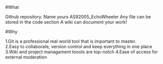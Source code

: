 #What

Github repository.  Name yours AS92005_EchoWheeler
Any file can be stored in the code section
A wiki can document your work!

#Why

1.Git is a professional real world tool that is important to master.  
2.Easy to collaborate, version control and keep everything in one place
3.Wiki and project managament toools are top-notch
4.Ease of access for external moderation


